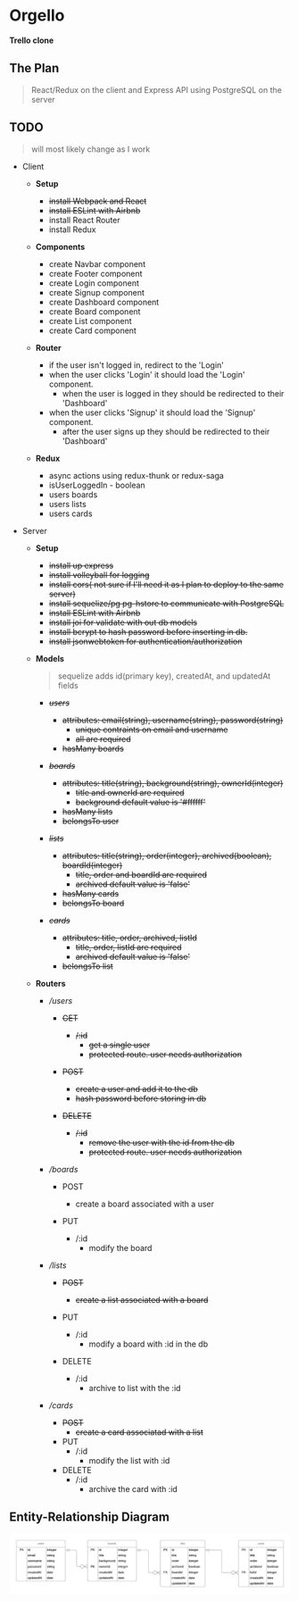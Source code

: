 # Orgello

**Trello clone**

## The Plan

> React/Redux on the client and Express API using PostgreSQL on the server

## TODO

> will most likely change as I work

- Client

  - **Setup**

    - ~~install Webpack and React~~
    - ~~install ESLint with Airbnb~~
    - install React Router
    - install Redux

  - **Components**

    - create Navbar component
    - create Footer component
    - create Login component
    - create Signup component
    - create Dashboard component
    - create Board component
    - create List component
    - create Card component

  - **Router**

    - if the user isn't logged in, redirect to the 'Login'
    - when the user clicks 'Login' it should load the 'Login' component.
      - when the user is logged in they should be redirected to their 'Dashboard'
    - when the user clicks 'Signup' it should load the 'Signup' component.
      - after the user signs up they should be redirected to their 'Dashboard'

  - **Redux**
    - async actions using redux-thunk or redux-saga
    - isUserLoggedIn - boolean
    - users boards
    - users lists
    - users cards

- Server

  - **Setup**

    - ~~install up express~~
    - ~~install volleyball for logging~~
    - ~~install cors( not sure if I'll need it as I plan to deploy to the same server)~~
    - ~~install sequelize/pg pg-hstore to communicate with PostgreSQL~~
    - ~~install ESLint with Airbnb~~
    - ~~install joi for validate with out db models~~
    - ~~install bcrypt to hash password before inserting in db.~~
    - ~~install jsonwebtoken for authentication/authorization~~

  - **Models**

    > sequelize adds id(primary key), createdAt, and updatedAt fields

    - ~~_users_~~

      - ~~attributes: email(string), username(string), password(string)~~
        - ~~unique contraints on email and username~~
        - ~~all are required~~
      - ~~hasMany boards~~

    - ~~_boards_~~

      - ~~attributes: title(string), background(string), ownerId(integer)~~
        - ~~title and ownerId are required~~
        - ~~background default value is '#ffffff'~~
      - ~~hasMany lists~~
      - ~~belongsTo user~~

    - ~~_lists_~~

      - ~~attributes: title(string), order(integer), archived(boolean), boardId(integer)~~
        - ~~title, order and boardId are required~~
        - ~~archived default value is 'false'~~
      - ~~hasMany cards~~
      - ~~belongsTo board~~

    - ~~_cards_~~
      - ~~attributes: title, order, archived, listId~~
        - ~~title, order, listId are required~~
        - ~~archived default value is 'false'~~
      - ~~belongsTo list~~

  - **Routers**

    - _/users_

      - ~~GET~~

        - ~~/:id~~
          - ~~get a single user~~
          - ~~protected route. user needs authorization~~

      - ~~POST~~

        - ~~create a user and add it to the db~~
        - ~~hash password before storing in db~~

      - ~~DELETE~~
        - ~~/:id~~
          - ~~remove the user with the id from the db~~
          - ~~protected route. user needs authorization~~

    - _/boards_


      - POST

        - create a board associated with a user

      - PUT
        - /:id
          - modify the board

    - _/lists_

      - ~~POST~~
        - ~~create a list associated with a board~~
      - PUT
        - /:id
          - modify a board with :id in the db
      - DELETE

        - /:id
          - archive to list with the :id

    - _/cards_

      - ~~POST~~
        - ~~create a card associatad with a list~~
      - PUT
        - /:id
          - modify the list with :id
      - DELETE
        - /:id
          - archive the card with :id

## Entity-Relationship Diagram

![erd](./orgello-erd.png)
